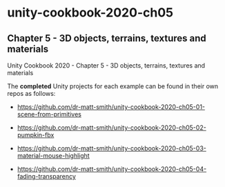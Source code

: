 # unity-cookbook-2020-ch05

## Chapter 5 - 3D objects, terrains, textures and materials
 
Unity Cookbook 2020 - Chapter 5 - 3D objects, terrains, textures and materials

The **completed** Unity projects for each example can be found in their own repos as follows:

- https://github.com/dr-matt-smith/unity-cookbook-2020-ch05-01-scene-from-primitives

- https://github.com/dr-matt-smith/unity-cookbook-2020-ch05-02-pumpkin-fbx

- https://github.com/dr-matt-smith/unity-cookbook-2020-ch05-03-material-mouse-highlight

- https://github.com/dr-matt-smith/unity-cookbook-2020-ch05-04-fading-transparency

